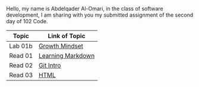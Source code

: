 Hello, my name is Abdelqader Al-Omari, in the class of software development, I am sharing with you my submitted assignment of the second day of 102 Code.

| Topic | Link of Topic |
| ------------ | ------------ |
| Lab 01b | [Growth Mindset](https://abdelqader7.github.io/reading-notes/growth-mindset)
| Read 01 | [ Learning Markdown](https://abdelqader7.github.io/reading-notes/read-01)
| Read 02 | [Git Intro](https://abdelqader7.github.io/reading-notes/read-03) |
| Read 03 | [HTML](https://abdelqader7.github.io/reading-notes/read-03)



